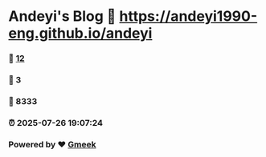 # Andeyi's Blog :link: https://andeyi1990-eng.github.io/andeyi 
### :page_facing_up: [12](https://andeyi1990-eng.github.io/andeyi/tag.html) 
### :speech_balloon: 3 
### :hibiscus: 8333 
### :alarm_clock: 2025-07-26 19:07:24 
### Powered by :heart: [Gmeek](https://github.com/Meekdai/Gmeek)
